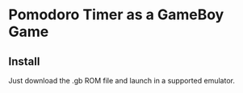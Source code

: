 # Pomodoro Timer as a GameBoy Game

## Install
Just download the .gb ROM file and launch in a supported emulator.
